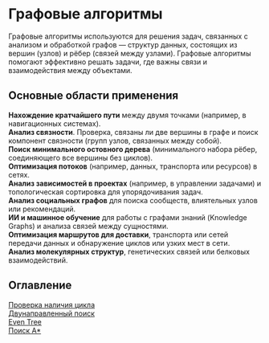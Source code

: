 # Графовые алгоритмы

Графовые алгоритмы используются для решения задач, связанных с анализом и обработкой графов — структур данных, состоящих из вершин (узлов) и рёбер (связей между узлами). Графовые алгоритмы помогают эффективно решать задачи, где важны связи и взаимодействия между объектами.

## Основные области применения

__Нахождение кратчайшего пути__ между двумя точками (например, в навигационных системах).  
__Анализ связности__. Проверка, связаны ли две вершины в графе и поиск компонент связности (групп узлов, связанных между собой).  
__Поиск минимального остовного дерева__ (минимального набора рёбер, соединяющего все вершины без циклов).  
__Оптимизация потоков__ (например, данных, транспорта или ресурсов) в сетях.  
__Анализ зависимостей в проектах__ (например, в управлении задачами) и топологическая сортировка для упорядочивания задач.  
__Анализ социальных графов__ для поиска сообществ, влиятельных узлов или рекомендаций.  
__ИИ и машинное обучение__ для работы с графами знаний (Knowledge Graphs) и анализа связей между сущностями.  
__Оптимизация маршрутов для доставки__, транспорта или сетей передачи данных и обнаружение циклов или узких мест в сети.  
__Анализ молекулярных структур__, генетических связей или белковых взаимодействий.

## Оглавление
  
[Проверка наличия цикла](check_cycle.md)    
[Двунаправленный поиск](bidirectional_a_star.md)  
[Even Tree](even_tree.md)  
[Поиск A*](../machine_learning/astar.md)